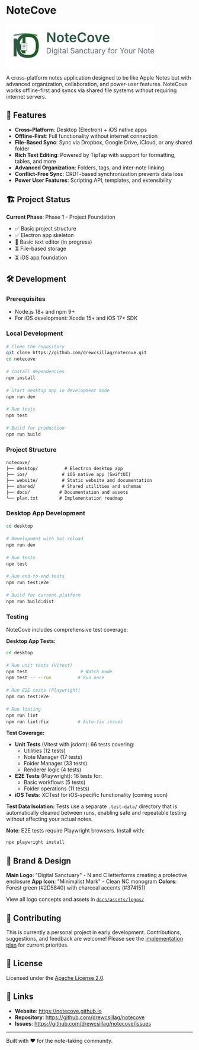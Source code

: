 # NoteCove

![NoteCove Logo](docs/assets/logos/concept-2-main.svg)

A cross-platform notes application designed to be like Apple Notes but with advanced organization, collaboration, and power-user features. NoteCove works offline-first and syncs via shared file systems without requiring internet servers.

## 🚀 Features

- **Cross-Platform**: Desktop (Electron) + iOS native apps
- **Offline-First**: Full functionality without internet connection
- **File-Based Sync**: Sync via Dropbox, Google Drive, iCloud, or any shared folder
- **Rich Text Editing**: Powered by TipTap with support for formatting, tables, and more
- **Advanced Organization**: Folders, tags, and inter-note linking
- **Conflict-Free Sync**: CRDT-based synchronization prevents data loss
- **Power User Features**: Scripting API, templates, and extensibility

## 🏗️ Project Status

**Current Phase**: Phase 1 - Project Foundation
- ✅ Basic project structure
- ✅ Electron app skeleton
- 🚧 Basic text editor (in progress)
- ⏳ File-based storage
- ⏳ iOS app foundation

## 🛠️ Development

### Prerequisites

- Node.js 18+ and npm 9+
- For iOS development: Xcode 15+ and iOS 17+ SDK

### Local Development

```bash
# Clone the repository
git clone https://github.com/drewcsillag/notecove.git
cd notecove

# Install dependencies
npm install

# Start desktop app in development mode
npm run dev

# Run tests
npm test

# Build for production
npm run build
```

### Project Structure

```
notecove/
├── desktop/          # Electron desktop app
├── ios/             # iOS native app (SwiftUI)
├── website/         # Static website and documentation
├── shared/          # Shared utilities and schemas
├── docs/           # Documentation and assets
└── plan.txt        # Implementation roadmap
```

### Desktop App Development

```bash
cd desktop

# Development with hot reload
npm run dev

# Run tests
npm test

# Run end-to-end tests
npm run test:e2e

# Build for current platform
npm run build:dist
```

### Testing

NoteCove includes comprehensive test coverage:

**Desktop App Tests:**
```bash
cd desktop

# Run unit tests (Vitest)
npm test                    # Watch mode
npm test -- --run          # Run once

# Run E2E tests (Playwright)
npm run test:e2e

# Run linting
npm run lint
npm run lint:fix           # Auto-fix issues
```

**Test Coverage:**
- **Unit Tests** (Vitest with jsdom): 66 tests covering:
  - Utilities (12 tests)
  - Note Manager (17 tests)
  - Folder Manager (33 tests)
  - Renderer logic (4 tests)
- **E2E Tests** (Playwright): 16 tests for:
  - Basic workflows (5 tests)
  - Folder operations (11 tests)
- **iOS Tests**: XCTest for iOS-specific functionality (coming soon)

**Test Data Isolation:**
Tests use a separate `.test-data/` directory that is automatically cleaned between runs, enabling safe and repeatable testing without affecting your actual notes.

**Note**: E2E tests require Playwright browsers. Install with:
```bash
npx playwright install
```

## 🎨 Brand & Design

**Main Logo**: "Digital Sanctuary" - N and C letterforms creating a protective enclosure
**App Icon**: "Minimalist Mark" - Clean NC monogram
**Colors**: Forest green (#2D5840) with charcoal accents (#374151)

View all logo concepts and assets in [`docs/assets/logos/`](docs/assets/logos/)

## 🤝 Contributing

This is currently a personal project in early development. Contributions, suggestions, and feedback are welcome! Please see the [implementation plan](plan.txt) for current priorities.

## 📄 License

Licensed under the [Apache License 2.0](LICENSE).

## 🔗 Links

- **Website**: https://notecove.github.io
- **Repository**: https://github.com/drewcsillag/notecove
- **Issues**: https://github.com/drewcsillag/notecove/issues

---

Built with ❤️ for the note-taking community.